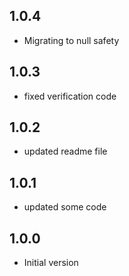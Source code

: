 ## 1.0.4
- Migrating to null safety

## 1.0.3
- fixed verification code

## 1.0.2
- updated readme file

## 1.0.1
- updated some code

## 1.0.0
- Initial version
